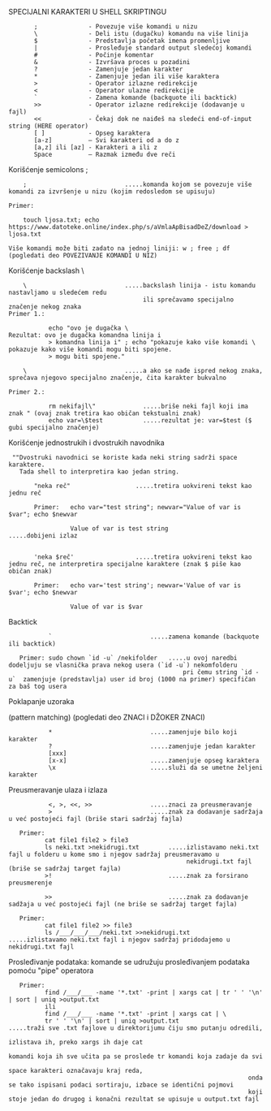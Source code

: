 SPECIJALNI KARAKTERI U SHELL SKRIPTINGU 


           ;              - Povezuje više komandi u nizu
           \              - Deli istu (dugačku) komandu na više linija
           $              - Predstavlja početak imena promenljive
           |              - Prosleđuje standard output sledećoj komandi
           #              - Počinje komentar
           &              - Izvršava proces u pozadini
           ?              - Zamenjuje jedan karakter
           *              - Zamenjuje jedan ili više karaktera
           >              - Operator izlazne redirekcije
           <              - Operator ulazne redirekcije
           `              - Zamena komande (backquote ili backtick)
           >>             - Operator izlazne redirekcije (dodavanje u fajl)
           <<             - Čekaj dok ne naiđeš na sledeći end-of-input string (HERE operator)
           [ ]            - Opseg karaktera
           [a-z]          – Svi karakteri od a do z
           [a,z] ili [az] - Karakteri a ili z
           Space          – Razmak između dve reči


Korišćenje semicolons ; 

        ;                           .....komanda kojom se povezuje više komandi za izvršenje u nizu (kojim redosledom se upisuju)
    
    Primer: 
        
        touch ljosa.txt; echo https://www.datoteke.online/index.php/s/aVmlaApBisadDeZ/download > ljosa.txt
    
    Više komandi može biti zadato na jednoj liniji: w ; free ; df  (pogledati deo POVEZIVANJE KOMANDI U NIZ)
  
Korišćenje backslash \
           
        \                           .....backslash linija - istu komandu nastavljamo u sledećem redu
                                         ili sprečavamo specijalno značenje nekog znaka
    Primer 1.:
     
               echo "ovo je dugačka \                                               Rezultat: ovo je dugačka komandna linija i
               > komandna linija i" ; echo "pokazuje kako više komandi \                      pokazuje kako više komandi mogu biti spojene.
               > mogu biti spojene."
               
        \                           .....a ako se nađe ispred nekog znaka, sprečava njegovo specijalno značenje, čita karakter bukvalno
              
    Primer 2.: 
               
               rm nekifajl\"             .....briše neki fajl koji ima znak " (ovaj znak tretira kao običan tekstualni znak)
               echo var=\$test           .....rezultat je: var=$test ($ gubi specijalno značenje)
                      
               
               
               

Korišćenje jednostrukih i dvostrukih navodnika

     ""Dvostruki navodnici se koriste kada neki string sadrži space karaktere. 
       Tada shell to interpretira kao jedan string.

           "neka reč"                  .....tretira uokvireni tekst kao jednu reč

           Primer:   echo var="test string"; newvar="Value of var is $var"; echo $newvar        
                 
                     Value of var is test string                .....dobijeni izlaz
       

           'neka $reč'                 .....tretira uokvireni tekst kao jednu reč, ne interpretira specijalne karaktere (znak $ piše kao običan znak)

           Primer:   echo var='test string'; newvar='Value of var is $var'; echo $newvar
       
                     Value of var is $var
                 
                 


Backtick 

               `                           .....zamena komande (backquote ili backtick)

       Primer: sudo chown `id -u` /nekifolder   .....u ovoj naredbi dodeljuju se vlasnička prava nekog usera (`id -u`) nekomfolderu
                                                    pri čemu string `id -u`  zamenjuje (predstavlja) user id broj (1000 na primer) specifičan za baš tog usera
                                                    
                                                    



Poklapanje uzoraka

(pattern matching)  (pogledati deo ZNACI i DŽOKER ZNACI)

               *                           .....zamenjuje bilo koji karakter
               ?                           .....zamenjuje jedan karakter
               [xxx]
               [x-x]                       .....zamenjuje opseg karaktera
               \x                          .....služi da se umetne željeni karakter   



Preusmeravanje ulaza i izlaza 

               <, >, <<, >>                .....znaci za preusmeravanje
               >                           .....znak za dodavanje sadržaja u već postojeći fajl (briše stari sadržaj fajla)

       Primer:  
              cat file1 file2 > file3
              ls neki.txt >nekidrugi.txt        .....izlistavamo neki.txt fajl u folderu u kome smo i njegov sadržaj preusmeravamo u 
                                                     nekidrugi.txt fajl (briše se sadržaj target fajla)                                                                 
              >!                                .....znak za forsirano preusmerenje
             
              >>                                .....znak za dodavanje sadžaja u već postojeći fajl (ne briše se sadržaj target fajla) 

       Primer:  
              cat file1 file2 >> file3
              ls /___/___/___/neki.txt >>nekidrugi.txt      .....izlistavamo neki.txt fajl i njegov sadržaj pridodajemo u nekidrugi.txt fajl 
              


Prosleđivanje podataka:
komande se udružuju prosleđivanjem podataka pomoću "pipe" operatora  


       Primer:       
              find /___/___ -name '*.txt' -print | xargs cat | tr ' ' '\n' | sort | uniq >output.txt
              ili
              find /___/___ -name '*.txt' -print | xargs cat | \
              tr ' ' '\n' | sort | uniq >output.txt              .....traži sve .txt fajlove u direktorijumu čiju smo putanju odredili, 
                                                                      izlistava ih, preko xargs ih daje cat 
                                                                      komandi koja ih sve učita pa se proslede tr komandi koja zadaje da svi 
                                                                      space karakteri označavaju kraj reda, 
                                                                      onda se tako ispisani podaci sortiraju, izbace se identični pojmovi 
                                                                      koji stoje jedan do drugog i konačni rezultat se upisuje u output.txt fajl
                                                                                                                                                                                  
                                                          